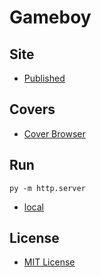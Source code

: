 # Gameboy

<!-- ![](images/GAMENAME.jpeg "") -->

## Site

- [Published](https://alexhedley.github.io/gameboy)

## Covers

- [Cover Browser](https://www.coverbrowser.com/covers/game-boy-games)

## Run

`py -m http.server`

- [local](http://localhost:8000/)

## License

- [MIT License](LICENSE)
